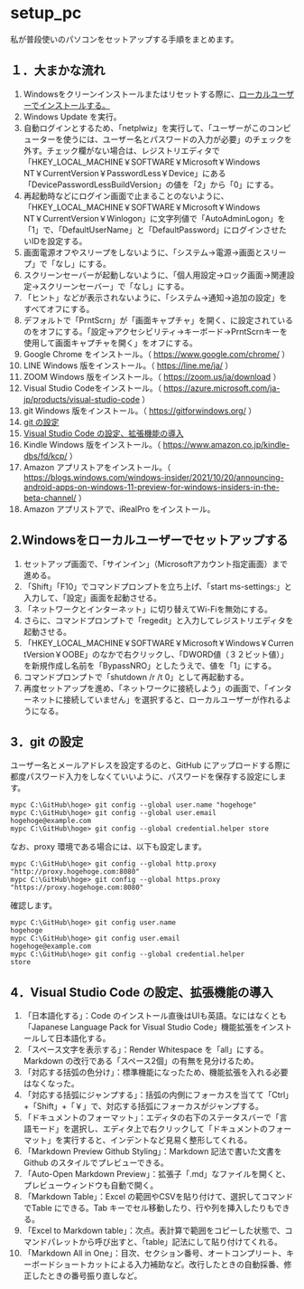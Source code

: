 # setup_pc
私が普段使いのパソコンをセットアップする手順をまとめます。  

## １．大まかな流れ
1. Windowsをクリーンインストールまたはリセットする際に、[ローカルユーザーでインストールする。](#anchor2)
2. Windows Update を実行。
3. 自動ログインとするため、「netplwiz」を実行して、「ユーザーがこのコンピューターを使うには、ユーザー名とパスワードの入力が必要」のチェックを外す。チェック欄がない場合は、レジストリエディタで「HKEY_LOCAL_MACHINE￥SOFTWARE￥Microsoft￥Windows NT￥CurrentVersion￥PasswordLess￥Device」にある「DevicePasswordLessBuildVersion」の値を「2」から「0」にする。
4. 再起動時などにログイン画面で止まることのないように、「HKEY_LOCAL_MACHINE￥SOFTWARE￥Microsoft￥Windows NT￥CurrentVersion￥Winlogon」に文字列値で「AutoAdminLogon」を「1」で、「DefaultUserName」と「DefaultPassword」にログインさせたいIDを設定する。
5. 画面電源オフやスリープをしないように、「システム->電源->画面とスリープ」で「なし」にする。
6. スクリーンセーバーが起動しないように、「個人用設定->ロック画面->関連設定->スクリーンセーバー」で「なし」にする。
7. 「ヒント」などが表示されないように、「システム->通知->追加の設定」をすべてオフにする。
8. デフォルトで「PrntScrn」が「画面キャプチャ」を開く、に設定されているのをオフにする。「設定->アクセシビリティ->キーボード->PrntScrnキーを使用して画面キャプチャを開く」をオフにする。
9. Google Chrome をインストール。（ https://www.google.com/chrome/ ）
10. LINE Windows 版をインストール。（ https://line.me/ja/ ）
11. ZOOM Windows 版をインストール。（ https://zoom.us/ja/download ）
12. Visual Studio Codeをインストール。（ https://azure.microsoft.com/ja-jp/products/visual-studio-code ）
13. git Windows 版をインストール。（ https://gitforwindows.org/ ）
14. [git の設定](#anchor3)
15. [Visual Studio Code の設定、拡張機能の導入](#anchor4)
16. Kindle Windows 版をインストール。（ https://www.amazon.co.jp/kindle-dbs/fd/kcp/ ）
17. Amazon アプリストアをインストール。（ https://blogs.windows.com/windows-insider/2021/10/20/announcing-android-apps-on-windows-11-preview-for-windows-insiders-in-the-beta-channel/ ）
18. Amazon アプリストアで、iRealPro をインストール。

## <a id="anchor2">2.Windowsをローカルユーザーでセットアップする</a>
1. セットアップ画面で、「サインイン」（Microsoftアカウント指定画面）まで進める。
2. 「Shift」「F10」でコマンドプロンプトを立ち上げ、「start ms-settings:」と入力して、「設定」画面を起動させる。
3. 「ネットワークとインターネット」に切り替えてWi-Fiを無効にする。
4. さらに、コマンドプロンプトで「regedit」と入力してレジストリエディタを起動させる。
5. 「HKEY_LOCAL_MACHINE￥SOFTWARE￥Microsoft￥Windows￥CurrentVersion￥OOBE」のなかで右クリックし、「DWORD値（３２ビット値）」を新規作成し名前を「BypassNRO」としたうえで、値を「1」にする。
6. コマンドプロンプトで「shutdown /r /t 0」として再起動する。
7. 再度セットアップを進め、「ネットワークに接続しよう」の画面で、「インターネットに接続していません」を選択すると、ローカルユーザーが作れるようになる。

## <a id="anchor3">3．git の設定</a>
ユーザー名とメールアドレスを設定するのと、GitHub にアップロードする際に都度パスワード入力をしなくていいように、パスワードを保存する設定にします。
```dos
mypc C:\GitHub\hoge> git config --global user.name "hogehoge"
mypc C:\GitHub\hoge> git config --global user.email hogehoge@example.com  
mypc C:\GitHub\hoge> git config --global credential.helper store  
```
  
なお、proxy 環境である場合には、以下も設定します。
```dos
mypc C:\GitHub\hoge> git config --global http.proxy "http://proxy.hogehoge.com:8080"
mypc C:\GitHub\hoge> git config --global https.proxy "https://proxy.hogehoge.com:8080"
```
  
確認します。
```dos
mypc C:\GitHub\hoge> git config user.name  
hogehoge  
mypc C:\GitHub\hoge> git config user.email  
hogehoge@example.com  
mypc C:\GitHub\hoge> git config --global credential.helper  
store  
```  
  

## <a id="anchor4">4．Visual Studio Code の設定、拡張機能の導入</a>
1. 「日本語化する」：Code のインストール直後はUIも英語。なにはなくとも「Japanese Language Pack for Visual Studio Code」機能拡張をインストールして日本語化する。  
2. 「スペース文字を表示する」：Render Whitespace を「all」にする。Markdown の改行である「スペース2個」の有無を見分けるため。  
3. 「対応する括弧の色分け」：標準機能になったため、機能拡張を入れる必要はなくなった。  
4. 「対応する括弧にジャンプする」：括弧の内側にフォーカスを当てて「Ctrl」+「Shift」+「￥」で、対応する括弧にフォーカスがジャンプする。
5. 「ドキュメントのフォーマット」：エディタの右下のステータスバーで「言語モード」を選択し、エディタ上で右クリックして「ドキュメントのフォーマット」を実行すると、インデントなど見易く整形してくれる。  
6. 「Markdown Preview Github Styling」：Markdown 記法で書いた文書をGithub のスタイルでプレビューできる。
7. 「Auto-Open Markdown Preview」：拡張子「.md」なファイルを開くと、プレビューウィンドウも自動で開く。
8. 「Markdown Table」：Excel の範囲やCSVを貼り付けて、選択してコマンドでTable にできる。Tab キーでセル移動したり、行や列を挿入したりもできる。
9. 「Excel to Markdown table」：次点。表計算で範囲をコピーした状態で、コマンドパレットから呼び出すと、「table」記法にして貼り付けてくれる。
10. 「Markdown All in One」：目次、セクション番号、オートコンプリート、キーボードショートカットによる入力補助など。改行したときの自動採番、修正したときの番号振り直しなど。